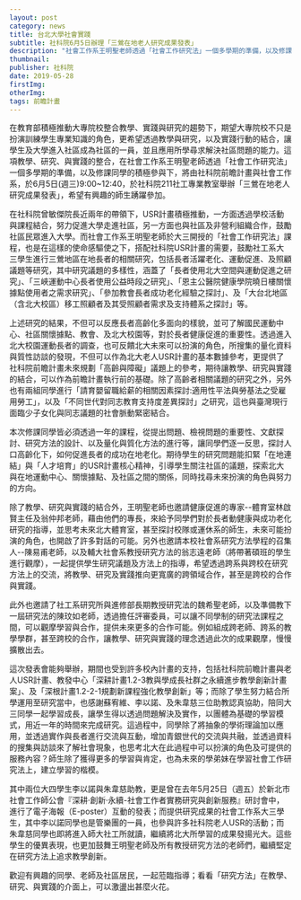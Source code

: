 ```yaml
---
layout: post
category: news
title: 台北大學社會實踐
subtitle: 社科院6月5日辦理「三鶯在地老人研究成果發表」
description: "社會工作系王明聖老師透過「社會工作研究法」一個多學期的準備，以及修課同學的積極參與下，將由社科院前瞻計畫與社會工作系，於6月5日(週三)9:00~12:40，於社科院211社工專業教室舉辦「三鶯在地老人研究成果發表」..."
thumbnail:
publisher: 社科院
date: 2019-05-28
firstImg:
otherImg:
tags: 前瞻計畫
---
```


在教育部積極推動大專院校整合教學、實踐與研究的趨勢下，期望大專院校不只是扮演訓練學生專業知識的角色，更希望透過教學與研究，以及實踐行動的結合，讓學生及大學進入社區成為社區的一員，並且應用所學尋求解決社區問題的能力。這項教學、研究、與實踐的整合，在社會工作系王明聖老師透過「社會工作研究法」一個多學期的準備，以及修課同學的積極參與下，將由社科院前瞻計畫與社會工作系，於6月5日(週三)9:00~12:40，於社科院211社工專業教室舉辦「三鶯在地老人研究成果發表」，希望有興趣的師生踴躍參加。

在社科院曾敏傑院長近兩年的帶領下，USR計畫積極推動，一方面透過學校活動與課程結合，努力促進大學走進社區，另一方面也與社區及非營利組織合作，鼓勵社區民眾進入大學。而社會工作系王明聖老師於大三開授的「社會工作研究法」課程，也是在這樣的使命感驅使之下，搭配社科院USR計畫的需要，鼓勵社工系大三學生進行三鶯地區在地長者的相關研究，包括長者活躍老化、運動促進、及照顧議題等研究，其中研究議題的多樣性，涵蓋了「長者使用北大空間與運動促進之研究」、「三峽運動中心長者使用公益時段之研究」、「恩主公醫院健康學院曉日樓關懷據點使用者之需求研究」、「參加教會長者成功老化經驗之探討」、及「大台北地區（含北大校區）移工照顧者及其受照顧者需求及支持體系之探討」等。

上述研究的結果，不但可以反應長者高齡化多面向的樣貌，並可了解國民運動中心、社區關懷據點、教會、及北大校園等，對於長者健康促進的重要性。透過進入北大校園運動長者的調查，也可反饋北大未來可以扮演的角色，所搜集的量化資料與質性訪談的發現，不但可以作為北大老人USR計畫的基本數據參考，更提供了社科院前瞻計畫未來規劃「高齡與障礙」議題上的參考，期待讓教學、研究與實踐的結合，可以作為前瞻計畫執行前的基礎。除了高齡者相關議題的研究之外，另外也有兩組同學進行「請育嬰留職給薪的相關因素探討:適用性平法與勞基法之受雇用勞工」，以及「不同世代對同志教育支持度差異探討」之研究，這也與臺灣現行面臨少子女化與同志議題的社會脈動緊密結合。

本次修課同學皆必須透過一年的課程，從提出問題、檢視問題的重要性、文獻探討、研究方法的設計、以及量化與質化方法的進行等，讓同學們逐一反思，探討人口高齡化下，如何促進長者的成功在地老化。期待學生的研究問題能扣緊「在地連結」與「人才培育」的USR計畫核心精神，引導學生關注社區的議題，探索北大與在地運動中心、關懷據點、及社區之間的關係，同時找尋未來扮演的角色與努力的方向。

除了教學、研究與實踐的結合外，王明聖老師也邀請健康促進的專家--體育室林啟賢主任及翁仲邦老師，藉由他們的專長，來給予同學們對於長者動健康與成功老化研究的指導，並思考未來北大體育室，甚至探討校隊或運休系的師生，未來可能扮演的角色，也開啟了許多對話的可能。另外也邀請本校社會系研究方法學程的召集人--陳易甫老師，以及輔大社會系教授研究方法的翁志遠老師（將帶著碩班的學生進行觀摩），一起提供學生研究議題及方法上的指導，希望透過跨系與跨校在研究方法上的交流，將教學、研究及實踐推向更寬廣的跨領域合作，甚至是跨校的合作與實踐。

此外也邀請了社工系研究所與進修部長期教授研究法的魏希聖老師，以及準備教下一屆研究法的陳玟如老師，透過擔任評審委員，可以讓不同學制的研究法課程之間，可以觀摩學習與合作，提供未來更多的合作可能。例如組成跨老師、跨系的教學學群，甚至跨校的合作，讓教學、研究與實踐的理念透過此次的成果觀摩，慢慢擴散出去。

這次發表會能夠舉辦，期間也受到許多校內計畫的支持，包括社科院前瞻計畫與老人USR計畫、教發中心「深耕計畫1.2-3教與學成長社群之永續進步教學創新計畫案」、及「深根計畫1.2-2-1規劃新課程強化教學創新」等；而除了學生努力結合所學運用至研究當中，也感謝蘇宥維、李以諾、及朱韋慈三位助教認真協助，陪同大三同學一起學習成長，讓學生得以透過問題解決及實作，以團體為基礎的學習模式，用近一年的時間來完成研究。這過程中，同學除了將抽象的學術理論加以應用，並透過實作與長者進行交流與互動，增加青銀世代的交流與共融，並透過資料的搜集與訪談來了解社會現象，也思考北大在此過程中可以扮演的角色及可提供的服務內容？師生除了獲得更多的學習與肯定，也為未來的學弟妹在學習社會工作研究法上，建立學習的楷模。

其中兩位大四學生李以諾與朱韋慈助教，更是曾在去年5月25日（週五）於新北市社會工作師公會『深耕‧創新‧永續-社會工作者實務研究與創新服務』研討會中，進行了電子海報（E-poster）互動的發表；而提供研究成果的社會工作系大三學生，其中李以諾同學也是管樂團的一員，也參與許多社科院老人USR的活動；而朱韋慈同學也即將進入師大社工所就讀，繼續將北大所學習的成果發揚光大。這些學生的優異表現，也更加鼓舞王明聖老師及所有教授研究方法的老師們，繼續堅定在研究方法上追求教學創新。

歡迎有興趣的同學、老師及社區居民，一起蒞臨指導；看看「研究方法」在教學、研究、與實踐的介面上，可以激盪出甚麼火花。

